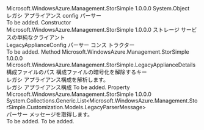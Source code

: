 <Type Name="LegacyApplianceConfigParser" FullName="Microsoft.WindowsAzure.Management.StorSimple.LegacyApplianceConfigParser">
  <TypeSignature Language="C#" Value="public class LegacyApplianceConfigParser" />
  <TypeSignature Language="ILAsm" Value=".class public auto ansi beforefieldinit LegacyApplianceConfigParser extends System.Object" />
  <TypeSignature Language="DocId" Value="T:Microsoft.WindowsAzure.Management.StorSimple.LegacyApplianceConfigParser" />
  <TypeSignature Language="VB.NET" Value="Public Class LegacyApplianceConfigParser" />
  <TypeSignature Language="F#" Value="type LegacyApplianceConfigParser = class" />
  <AssemblyInfo>
    <AssemblyName>Microsoft.WindowsAzure.Management.StorSimple</AssemblyName>
    <AssemblyVersion>1.0.0.0</AssemblyVersion>
  </AssemblyInfo>
  <Base>
    <BaseTypeName>System.Object</BaseTypeName>
  </Base>
  <Interfaces />
  <Docs>
    <summary>
            レガシ アプライアンス config パーサー
            </summary>
    <remarks>To be added.</remarks>
  </Docs>
  <Members>
    <Member MemberName=".ctor">
      <MemberSignature Language="C#" Value="public LegacyApplianceConfigParser (Microsoft.WindowsAzure.Management.StorSimple.IServiceSecretEncryptor encryptor);" />
      <MemberSignature Language="ILAsm" Value=".method public hidebysig specialname rtspecialname instance void .ctor(class Microsoft.WindowsAzure.Management.StorSimple.IServiceSecretEncryptor encryptor) cil managed" />
      <MemberSignature Language="DocId" Value="M:Microsoft.WindowsAzure.Management.StorSimple.LegacyApplianceConfigParser.#ctor(Microsoft.WindowsAzure.Management.StorSimple.IServiceSecretEncryptor)" />
      <MemberSignature Language="VB.NET" Value="Public Sub New (encryptor As IServiceSecretEncryptor)" />
      <MemberSignature Language="F#" Value="new Microsoft.WindowsAzure.Management.StorSimple.LegacyApplianceConfigParser : Microsoft.WindowsAzure.Management.StorSimple.IServiceSecretEncryptor -&gt; Microsoft.WindowsAzure.Management.StorSimple.LegacyApplianceConfigParser" Usage="new Microsoft.WindowsAzure.Management.StorSimple.LegacyApplianceConfigParser encryptor" />
      <MemberType>Constructor</MemberType>
      <AssemblyInfo>
        <AssemblyName>Microsoft.WindowsAzure.Management.StorSimple</AssemblyName>
        <AssemblyVersion>1.0.0.0</AssemblyVersion>
      </AssemblyInfo>
      <Parameters>
        <Parameter Name="encryptor" Type="Microsoft.WindowsAzure.Management.StorSimple.IServiceSecretEncryptor" />
      </Parameters>
      <Docs>
        <param name="encryptor">ストレージ サービスの単純なクライアント</param>
        <summary>
            LegacyApplianceConfig パーサー コンス トラクター
            </summary>
        <remarks>To be added.</remarks>
      </Docs>
    </Member>
    <Member MemberName="ParseLegacyApplianceConfig">
      <MemberSignature Language="C#" Value="public Microsoft.WindowsAzure.Management.StorSimple.LegacyApplianceDetails ParseLegacyApplianceConfig (string filePath, string decryptionKey);" />
      <MemberSignature Language="ILAsm" Value=".method public hidebysig instance class Microsoft.WindowsAzure.Management.StorSimple.LegacyApplianceDetails ParseLegacyApplianceConfig(string filePath, string decryptionKey) cil managed" />
      <MemberSignature Language="DocId" Value="M:Microsoft.WindowsAzure.Management.StorSimple.LegacyApplianceConfigParser.ParseLegacyApplianceConfig(System.String,System.String)" />
      <MemberSignature Language="VB.NET" Value="Public Function ParseLegacyApplianceConfig (filePath As String, decryptionKey As String) As LegacyApplianceDetails" />
      <MemberSignature Language="F#" Value="member this.ParseLegacyApplianceConfig : string * string -&gt; Microsoft.WindowsAzure.Management.StorSimple.LegacyApplianceDetails" Usage="legacyApplianceConfigParser.ParseLegacyApplianceConfig (filePath, decryptionKey)" />
      <MemberType>Method</MemberType>
      <AssemblyInfo>
        <AssemblyName>Microsoft.WindowsAzure.Management.StorSimple</AssemblyName>
        <AssemblyVersion>1.0.0.0</AssemblyVersion>
      </AssemblyInfo>
      <ReturnValue>
        <ReturnType>Microsoft.WindowsAzure.Management.StorSimple.LegacyApplianceDetails</ReturnType>
      </ReturnValue>
      <Parameters>
        <Parameter Name="filePath" Type="System.String" />
        <Parameter Name="decryptionKey" Type="System.String" />
      </Parameters>
      <Docs>
        <param name="filePath">構成ファイルのパス</param>
        <param name="decryptionKey">構成ファイルの暗号化を解除するキー</param>
        <summary>
            レガシ アプライアンス構成を解析します。
            </summary>
        <returns>レガシ アプライアンス構成</returns>
        <remarks>To be added.</remarks>
      </Docs>
    </Member>
    <Member MemberName="ParserMessages">
      <MemberSignature Language="C#" Value="public System.Collections.Generic.List&lt;Microsoft.WindowsAzure.Management.StorSimple.Customization.Models.LegacyParserMessage&gt; ParserMessages { get; }" />
      <MemberSignature Language="ILAsm" Value=".property instance class System.Collections.Generic.List`1&lt;class Microsoft.WindowsAzure.Management.StorSimple.Customization.Models.LegacyParserMessage&gt; ParserMessages" />
      <MemberSignature Language="DocId" Value="P:Microsoft.WindowsAzure.Management.StorSimple.LegacyApplianceConfigParser.ParserMessages" />
      <MemberSignature Language="VB.NET" Value="Public ReadOnly Property ParserMessages As List(Of LegacyParserMessage)" />
      <MemberSignature Language="F#" Value="member this.ParserMessages : System.Collections.Generic.List&lt;Microsoft.WindowsAzure.Management.StorSimple.Customization.Models.LegacyParserMessage&gt;" Usage="Microsoft.WindowsAzure.Management.StorSimple.LegacyApplianceConfigParser.ParserMessages" />
      <MemberType>Property</MemberType>
      <AssemblyInfo>
        <AssemblyName>Microsoft.WindowsAzure.Management.StorSimple</AssemblyName>
        <AssemblyVersion>1.0.0.0</AssemblyVersion>
      </AssemblyInfo>
      <ReturnValue>
        <ReturnType>System.Collections.Generic.List&lt;Microsoft.WindowsAzure.Management.StorSimple.Customization.Models.LegacyParserMessage&gt;</ReturnType>
      </ReturnValue>
      <Docs>
        <summary>
            パーサー メッセージを取得します。
            </summary>
        <value>To be added.</value>
        <remarks>To be added.</remarks>
      </Docs>
    </Member>
  </Members>
</Type>